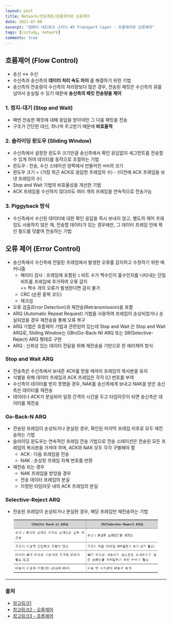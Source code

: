```yaml
---
layout: post
title: Network/전송계층/흐름제어와 오류제어
date: 2021-07-08
excerpt: "컴퓨터 네트워크 스터디 #5 Transport layer - 흐름제어와 오류제어"
tags: [csstudy, network]
comments: true
---
```


## 흐름제어 (Flow Control)
- 송신 ↔ 수신
- 수신측과 송신측의 **데이터 처리 속도 차이** 를 해결하기 위한 기법
- 송신측의 전송량이 수신측의 처리량보다 많은 경우, 전송된 패킷은 수신측의 큐를 넘어서 손실될 수 있기 때문에
**송신측의 패킷 전송량을 제어**

### 1. 정지-대기 (Stop and Wait)
- 매번 전송한 패킷에 대해 응답을 받아야만 그 다음 패킷을 전송
- 구조가 간단한 대신, 하나씩 주고받기 때문에 **비효율적**

### 2. 슬라이딩 윈도우 (Sliding Window)
- 수신측에서 설정한 윈도우 크기만큼 송신측에서 확인 응답없이 세그먼트를 전송할 수 있게 하여 데이터를 동적으로 조절하는 기법
- 윈도우 : 전송, 수신 스테이션 양쪽에서 만들어진 `버퍼`의 크기
- 윈도우 크기 = (가장 최근 ACK로 응답한 프레임의 수) - (이전에 ACK 프레임을 보낸 프레임의 수)
- Stop and Wait 기법의 비효율성을 개선한 기법
- ACK 프레임을 수신하지 않더라도 여러 개의 프레임을 연속적으로 전송가능

### 3. Piggyback 방식
- 수신측에서 수신된 데이터에 대한 확인 응답을 즉시 보내지 않고, 별도의 제어 프레임도 사용하지 않은 채,
전송할 데이터가 있는 경우에만, 그 데이터 프레임 안에 확인 필드를 덧붙여 전송하는 기법

## 오류 제어 (Error Control)
- 송신측에서 수신측에 전달된 프레임에서 발생한 오류를 감지하고 수정하기 위한 매커니즘
    - 패리티 검사 : 프레임에 포함된 `1` 비트 수가 짝수인지 홀수인지를 나타내는 단일비트를 프레임에 추가하여 오류 감지  
    => 짝수 개의 오류가 발생한다면 감지 불가
    - CRC (순환 중복 코드)
    - 체크섬
- 오류 검출(Error Detection)과 재전송(Retransmission)을 포함
- ARQ (Automatic Repeat Request) 기법을 사용하여 프레임이 손상되었거나 손실되었을 경우 재전송을 통해 오류 복구
- ARQ 기법은 흐름제어 기법과 관련된어 있는데 Stop and Wait 은 Stop and Wait ARQ로, Sliding Window는 GBn(Go-Back-N) ARQ
또는 SR(Selective-Reject) ARQ 형태로 구현
- ARQ : 신뢰성 있는 데이터 전달을 위해 재전송을 기반으로 한 에러제어 방식

### Stop and Wait ARQ
- 전송측은 수신측에서 보내준 ACK를 받을 때까지 프레임의 복사본을 유지
- 식별을 위해 데이터 프레임과 ACK 프레임은 각각 0,1 번호를 부여
- 수신측이 데이터를 받지 못했을 경우, NAK를 송신측에게 보내고 NAK을 받은 송신측은 데이터를 재전송
- 데이터나 ACK가 분실되어 일정 간격의 시간을 두고 타임아웃이 되면 송신측은 데이터를 재전송

### Go-Back-N ARQ
- 전송된 프레임이 손상되거나 분실된 경우, 확인된 마지막 프레임 이후로 모두 재전송하는 기법
- 슬라이딩 윈도우는 연속적인 프레임 전송 기법으로 전송 스테이션은 전송된 모든 프레임의 복사본을 가져야 하며,
ACK와 NAK 모두 각각 구별해야 함
    - ACK : 다음 프레임을 전송
    - NAK : 손상된 프레임 자체 번호를 반환
- 재전송 되는 경우
    - NAK 프레임을 받았을 경우
    - 전송 데이터 프레임의 분실
    - 지정된 타임아웃 내의 ACK 프레임의 분실

### Selective-Reject ARQ
- 전송된 프레임이 손상되거나 분실된 경우, 해당 프레임만 재전송하는 기법

<div style="width:90% !important; margin:0 auto">
<img src="/assets/img/flowcontrol.png" alt="flowcontrol.png">
</div>

---

### 출처
- [참고링크1](https://woovictory.github.io/2018/12/28/Network-Erro-Flow-Control/)
- [참고링크2 - 오류제어](http://www.ktword.co.kr/abbr_view.php?nav=&m_temp1=1299&id=772)
- [참고링크3 - 흐름제어](http://www.ktword.co.kr/abbr_view.php?m_temp1=392)
